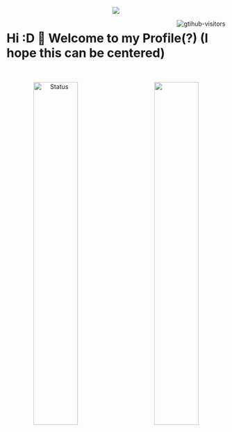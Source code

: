 <p align="center">
  <img src="https://capsule-render.vercel.app/api?type=Waving&color=timeGradient&height=200&animation=fadeIn&section=header&text=Shizoukia-XY&fontSize=60">
</p>

<a href="https://github.com/Charmve/computer-vision-in-action">
    <img align="right" src="https://komarev.com/ghpvc/?username=Shizoukia&label=Visitors&color=red&style=flat&logo=github" alt="gtihub-visitors" />
</a>

<p align="center">
  <h1> Hi :D 👋 Welcome to my Profile(?) (I hope this can be centered)
  </h1>
</p>

<br>

<p align="center">
  <a href="https://github.com/Shizoukia" class="rich-diff-level-one">
    <img align="left" width="45%" src="https://github-readme-stats.vercel.app/api?username=Shizoukia&show_icons=true" alt="Status" >
    <img align="right" width="45%" src="https://github-readme-stats.vercel.app/api/top-langs/?username=Shizoukia&layout=compact" >
  </a>
</p>


